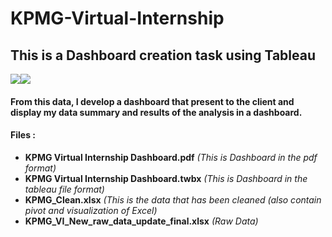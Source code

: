# KPMG-Virtual-Internship  

## This is a Dashboard creation task using Tableau  
<a href="https://public.tableau.com/app/profile/maulana.mubarak.ahmad/viz/KPMGVirtualInternshipDashboard_16965160745940/KPMGVirtualInternshipDashboard"><img src="https://img.shields.io/badge/Tableau-E97627?style=for-the-badge&logo=Tableau&logoColor=white" /></a><img src="https://img.shields.io/badge/Microsoft_Excel-217346?style=for-the-badge&logo=microsoft-excel&logoColor=white" />

#### From this data, I develop a dashboard that present to the client and display my data summary and results of the analysis in a dashboard.  
#### Files :  
- **KPMG Virtual Internship Dashboard.pdf**  *(This is Dashboard in the pdf format)*
- **KPMG Virtual Internship Dashboard.twbx**  *(This is Dashboard in the tableau file format)*
- **KPMG_Clean.xlsx**  *(This is the data that has been cleaned (also contain pivot and visualization of Excel)*
- **KPMG_VI_New_raw_data_update_final.xlsx**  *(Raw Data)*
